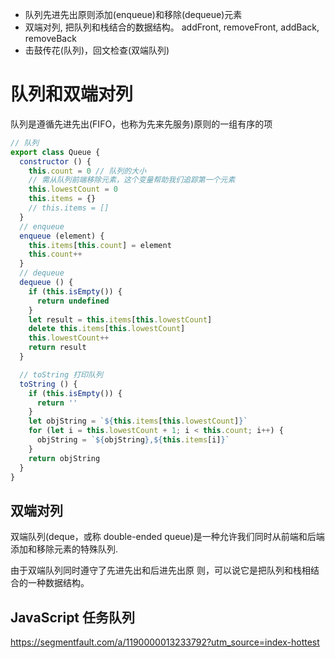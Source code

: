 - 队列先进先出原则添加(enqueue)和移除(dequeue)元素
- 双端对列, 把队列和栈结合的数据结构。 addFront, removeFront, addBack, removeBack
- 击鼓传花(队列)，回文检查(双端队列)

# 队列和双端对列
队列是遵循先进先出(FIFO，也称为先来先服务)原则的一组有序的项

```javascript
// 队列
export class Queue {
  constructor () {
    this.count = 0 // 队列的大小
    // 需从队列前端移除元素，这个变量帮助我们追踪第一个元素
    this.lowestCount = 0
    this.items = {}
    // this.items = []
  }
  // enqueue
  enqueue (element) {
    this.items[this.count] = element
    this.count++
  }
  // dequeue
  dequeue () {
    if (this.isEmpty()) {
      return undefined
    }
    let result = this.items[this.lowestCount]
    delete this.items[this.lowestCount]
    this.lowestCount++
    return result
  }

  // toString 打印队列
  toString () {
    if (this.isEmpty()) {
      return ''
    }
    let objString = `${this.items[this.lowestCount]}`
    for (let i = this.lowestCount + 1; i < this.count; i++) {
      objString = `${objString},${this.items[i]}`
    }
    return objString
  }
}
```

## 双端对列

双端队列(deque，或称 double-ended queue)是一种允许我们同时从前端和后端添加和移除元素的特殊队列.

由于双端队列同时遵守了先进先出和后进先出原 则，可以说它是把队列和栈相结合的一种数据结构。

## JavaScript 任务队列
https://segmentfault.com/a/1190000013233792?utm_source=index-hottest